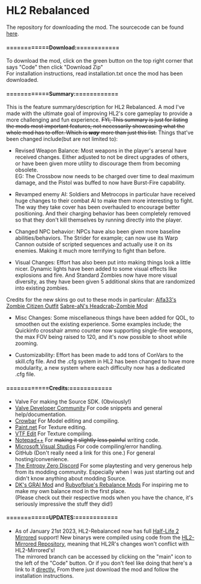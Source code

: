 # HL2 Rebalanced
The repository for downloading the mod.
The sourcecode can be found [here](https://github.com/mariovct/HL2-RebalanceMod).

#### ============Download:============

To download the mod, click on the green button on the top right corner that says "Code" then click "Download Zip"  
For installation instructions, read installation.txt once the mod has been downloaded.

#### ============Summary:============


This is the feature summary/description for HL2 Rebalanced. A mod I've made with the ultimate goal of improving HL2's core gameplay to provide a more challenging and fun experience. ~~FYI, This summary is just for listing the mods most important features, not necessarily showcasing what the whole mod has to offer. Which is ***way*** more than just this list.~~ Things that've been changed include(but are not limited to):

- Revised Weapon Balance:
Most weapons in the player's arsenal have received changes. Either adjusted to not be direct upgrades of others, or have been given more utility to discourage them from becoming obsolete.  
EG: The Crossbow now needs to be charged over time to deal maximum damage, and the Pistol was buffed to now have Burst-Fire capability.

- Revamped enemy AI: Soldiers and Metrocops in particular have received huge changes to their combat AI to make them more interesting to fight. The way they take cover has been overhauled to encourage better positioning. And their charging behavior has been completely removed so that they don't kill themselves by running directly into the player.

- Changed NPC behavior:
NPCs have also been given more baseline abilities/behaviors. The Strider for example; can now use its Warp Cannon outside of scripted sequences and actually use it on its enemies. Making it much more terrifying to fight than before.

- Visual Changes: Effort has also been put into making things look a little nicer. Dynamic lights have been added to some visual effects like explosions and fire. And Standard Zombies now have more visual diversity, as they have been given 5 additional skins that are randomized into existing zombies. 

Credits for the new skins go out to these mods in particular:
[Alfa33's Zombie Citizen Outfit](https://gamebanana.com/mods/182304)
[Sabre-aN's Headcrab-Zombie Mod](https://steamcommunity.com/sharedfiles/filedetails/?id=206166550)

- Misc Changes: Some miscellaneous things have been added for QOL, to smoothen out the existing experience. Some examples include; the Quickinfo crosshair ammo counter now supporting single-fire weapons, the max FOV being raised to 120, and it's now possible to shoot while zooming.

- Customizability: Effort has been made to add tons of ConVars to the skill.cfg file. And the .cfg system in HL2 has been changed to have more modularity, a new system where each difficulty now has a dedicated .cfg file.


#### ============Credits:============
- Valve For making the Source SDK. (Obviously!)
- [Valve Developer Community](https://developer.valvesoftware.com/wiki/Main_Page) For code snippets and general help/documentation.
- [Crowbar](https://github.com/ZeqMacaw/Crowbar) For Model editing and compiling.
- [Paint.net](https://www.getpaint.net/index.html) For Texture editing.
- [VTF Edit](https://valvedev.info/tools/vtfedit/) For Texture compiling.
- [Notepad++](https://notepad-plus-plus.org/) For ~~making it slightly less painful~~ writing code.
- [Microsoft Visual Studios](https://visualstudio.microsoft.com) For code compiling/error handling.
- GitHub (Don't really need a link for this one.) For general hosting/convenience.
- [The Entropy Zero Discord](https://discord.gg/Y4hWp89) For some playtesting and very generous help from its modding community. Especially when I was just starting out and didn't know anything about modding Source.
- [DK's GRAI Mod](https://www.youtube.com/@dk1480) and [Rubyofblue's Rebalance Mods](https://www.youtube.com/channel/UCZZdDA7zinOMi2rJWLhzseQ) For inspiring me to make my own balance mod in the first place.  
(Please check out their respective mods when you have the chance, it's seriously impressive the stuff they did!)

#### ============UPDATES:============
- As of January 21st 2023, HL2-Rebalanced now has full [Half-Life 2 Mirrored](https://www.moddb.com/mods/half-life-2-mirrored) support! 
New binarys were compiled using code from the [HL2-Mirrored Repository](https://github.com/NvC-DmN-CH/Half-Life-2-Mirrored), meaning that HL2R's changes won't conflict with HL2-Mirrored's!                               
The mirrored branch can be accessed by clicking on the "main" icon to the left of the "Code" button. Or if you don't feel like doing that here's a link to it [directly.](https://github.com/mariovct/HL2-RebalanceMod_Game-files/tree/Mirrored) From there just download the mod and follow the installation instructions.
